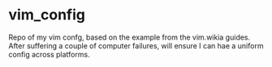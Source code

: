 # vim_config

Repo of my vim confg, based on the example from the vim.wikia guides. After suffering a couple of computer failures, will ensure I can hae a uniform config across platforms. 
